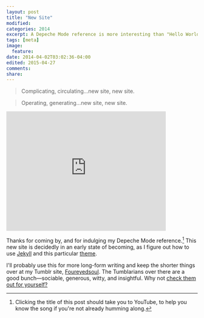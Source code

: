 ```yaml
---
layout: post
title: "New Site"
modified:
categories: 2014
excerpt: A Depeche Mode reference is more interesting than "Hello World," isn't it?
tags: [meta]
image:
  feature:
date: 2014-04-02T03:02:36-04:00
edited: 2015-04-27   
comments: 
share: 
---
```



> Complicating, circulating…new site, new site.  

> Operating, generating…new site, new site.    

<iframe width="420" height="315" src="https://www.youtube.com/embed/ZFnEhwmpjXI" frameborder="0" allowfullscreen></iframe>

<br>  

Thanks for coming by, and for indulging my Depeche Mode reference.[^nl] This new site is decidedly in an early state of becoming, as I figure out how to use [Jekyll](http://jekyllrb.com) and this particular [theme](http://mmistakes.github.io/minimal-mistakes/).  

I'll probably use this for more long-form writing and keep the shorter things over at my Tumblr site, [Foureyedsoul](http://foureyedsoul.tumblr.com). The Tumblarians over there are a good bunch—sociable, generous, witty, and insightful. Why not [check them out for yourself?](http://thelifeguardlibrarian.tumblr.com/tumblarians)   

[^nl]: Clicking the title of this post should take you to YouTube, to help you know the song if you're not already humming along. 
